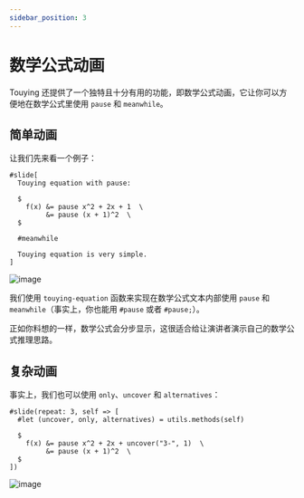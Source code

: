 ```yaml
---
sidebar_position: 3
---
```


# 数学公式动画

Touying 还提供了一个独特且十分有用的功能，即数学公式动画，它让你可以方便地在数学公式里使用 `pause` 和 `meanwhile`。

## 简单动画

让我们先来看一个例子：

```typst
#slide[
  Touying equation with pause:

  $
    f(x) &= pause x^2 + 2x + 1  \
         &= pause (x + 1)^2  \
  $

  #meanwhile

  Touying equation is very simple.
]
```

![image](https://github.com/touying-typ/touying/assets/34951714/d176e61f-c0da-4c2a-a1bf-52621be5adb2)


我们使用 `touying-equation` 函数来实现在数学公式文本内部使用 `pause` 和 `meanwhile`（事实上，你也能用 `#pause` 或者 `#pause;`）。

正如你料想的一样，数学公式会分步显示，这很适合给让演讲者演示自己的数学公式推理思路。


## 复杂动画

事实上，我们也可以使用 `only`、`uncover` 和 `alternatives`：

```typst
#slide(repeat: 3, self => [
  #let (uncover, only, alternatives) = utils.methods(self)

  $
    f(x) &= pause x^2 + 2x + uncover("3-", 1)  \
         &= pause (x + 1)^2  \
  $
])
```

![image](https://github.com/touying-typ/touying/assets/34951714/f2df14a2-6424-4c53-81f7-1595aa330660)